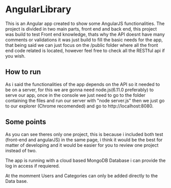 # AngularLibrary
This is an Angular app created to show some AngularJS functionalities. The project is divided in two main parts, front end and back end, this project was build to test Front end knowledge, thats why the API doesnt have many comments or validations it was just build to fill the basic needs for the app, that being said we can just focus on the /public folder where all the front end code related is located, however feel free to check all the RESTful api if you wish.

## How to run
As i said the functionalities of the app depends on the API so it needed to be on a server, for this we are gonna need node.js(6.11.0 preferably) to serve our app, once in the console we just need to go to the folder containing the files and run our server with "node server.js" then we just go to our explorer (Chrome recomended) and go to http://localhost:8080.

## Some points
As you can see theres only one project, this is because i included both test (front-end and angularJS) in the same page, i think it would be the best for matter of developing and it would be easier for you to review one project instead of two.

The app is running with a cloud based MongoDB Database i can provide the log in access if requiered.

At the momment Users and Categories can only be added directly to the Data base.


